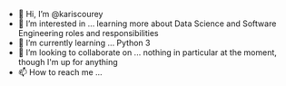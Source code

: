 - 👋 Hi, I’m @kariscourey
- 👀 I’m interested in ... learning more about Data Science and Software Engineering roles and responsibilities
- 🌱 I’m currently learning ... Python 3
- 💞️ I’m looking to collaborate on ... nothing in particular at the moment, though I'm up for anything
- 📫 How to reach me ... 

<!---
kariscourey/kariscourey is a ✨ special ✨ repository because its `README.md` (this file) appears on your GitHub profile.
You can click the Preview link to take a look at your changes.
--->

